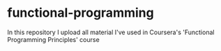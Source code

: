 functional-programming
======================

In this repository I upload all material I've used in Coursera's 'Functional Programming Principles' course
